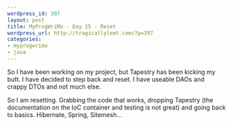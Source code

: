```yaml
--- 
wordpress_id: 397
layout: post
title: MyProgWriMo - Day 15 - Reset
wordpress_url: http://tragicallyleet.com/?p=397
categories:
- myprogwrimo
- java
---
```

So I have been working on my project, but Tapestry has been kicking my butt. I have decided to step back and reset. I have useable DAOs and crappy DTOs and not much else.

So I am resetting. Grabbing the code that works, dropping Tapestry (the documentation on the IoC container and testing is not great) and going back to basics. Hibernate, Spring, Sitemesh...
